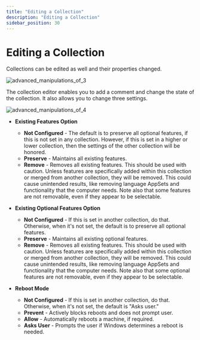 ```yaml
---
title: "Editing a Collection"
description: "Editing a Collection"
sidebar_position: 30
---
```


# Editing a Collection

Collections can be edited as well and their properties changed.

![advanced_manipulations_of_3](/images/endpointpolicymanager/feature/advanced/advanced_manipulations_of_3.webp)

The collection editor enables you to add a comment and change the state of the collection. It also
allows you to change three settings.

![advanced_manipulations_of_4](/images/endpointpolicymanager/feature/advanced/advanced_manipulations_of_4.webp)

- **Existing Features Option**

  - **Not Configured** - The default is to preserve all optional features, if this is not set in
    any collection. However, if this is set in a higher or lower collection, then the settings of
    the other collection will be honored.
  - **Preserve** - Maintains all existing features.
  - **Remove** - Removes all existing features. This should be used with caution. Unless features
    are specifically added within this collection or merged from another collection, they will be
    removed. This could cause unintended results, like removing language AppSets and functionality
    that the computer needs. Note also that some features are not removable, even if they appear
    to be selectable.

- **Existing Optional Features Option**

  - **Not Configured** - If this is set in another collection, do that. Otherwise, when it's not
    set, the default is to preserve all optional features.
  - **Preserve** - Maintains all existing optional features.
  - **Remove** - Removes all existing features. This should be used with caution. Unless features
    are specifically added within this collection or merged from another collection, they will be
    removed. This could cause unintended results, like removing language AppSets and functionality
    that the computer needs. Note also that some optional features are not removable, even if they
    appear to be selectable.

- **Reboot Mode**

  - **Not Configured** - If this is set in another collection, do that. Otherwise, when it's not
    set, the default is "Asks user."
  - **Prevent** - Actively blocks reboots and does not prompt user.
  - **Allow** - Automatically reboots a machine, if required.
  - **Asks User** - Prompts the user if Windows determines a reboot is needed.
